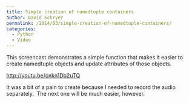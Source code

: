 ```yaml
---
title: Simple creation of namedtuple containers
author: David Schryer
permalink: /2014/03/simple-creation-of-namedtuple-containers/
categories:
  - Python
  - Video
---
```

This screencast demonstrates a simple function that makes it easier to create namedtuple objects and update attributes of those objects.

<a href="http://youtu.be/cnkn1Db2uTQ" target="_blank">http://youtu.be/cnkn1Db2uTQ</a>

It was a bit of a pain to create because I needed to record the audio separately.  The next one will be much easier, however.
